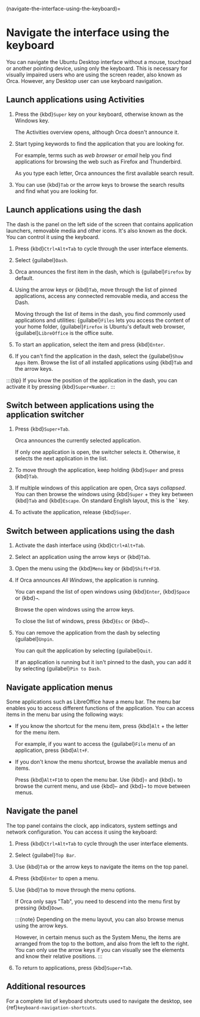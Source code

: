 (navigate-the-interface-using-the-keyboard)=
# Navigate the interface using the keyboard

You can navigate the Ubuntu Desktop interface without a mouse, touchpad or another pointing device, using only the keyboard. This is necessary for visually impaired users who are using the screen reader, also known as Orca. However, any Desktop user can use keyboard navigation.

## Launch applications using Activities

1. Press the {kbd}`Super` key on your keyboard, otherwise known as the Windows key.

    The Activities overview opens, although Orca doesn't announce it.

2. Start typing keywords to find the application that you are looking for.

    For example, terms such as *web browser* or *email* help you find applications for browsing the web such as Firefox and Thunderbird.

    As you type each letter, Orca announces the first available search result.

3. You can use {kbd}`Tab` or the arrow keys to browse the search results and find what you are looking for.


## Launch applications using the dash

The dash is the panel on the left side of the screen that contains application launchers, removable media and other icons. It's also known as the dock. You can control it using the keyboard.

1. Press {kbd}`Ctrl+Alt+Tab` to cycle through the user interface elements.
2. Select {guilabel}`Dash`.
3. Orca announces the first item in the dash, which is {guilabel}`Firefox` by default.
4. Using the arrow keys or {kbd}`Tab`, move through the list of pinned applications, access any connected removable media, and access the Dash.

    Moving through the list of items in the dash, you find commonly used applications and utilities: {guilabel}`Files` lets you access the content of your home folder, {guilabel}`Firefox` is Ubuntu's default web browser, {guilabel}`LibreOffice` is the office suite.

5. To start an application, select the item and press {kbd}`Enter`.
6. If you can't find the application in the dash, select the {guilabel}`Show Apps` item. Browse the list of all installed applications using {kbd}`Tab` and the arrow keys.

:::{tip}
If you know the position of the application in the dash, you can activate it by pressing {kbd}`Super+Number`.
:::


## Switch between applications using the application switcher

1. Press {kbd}`Super+Tab`.

    Orca announces the currently selected application.

    If only one application is open, the switcher selects it. Otherwise, it selects the next application in the list.

2. To move through the application, keep holding {kbd}`Super` and press {kbd}`Tab`.

3. If multiple windows of this application are open, Orca says *collapsed*. You can then browse the windows using {kbd}`Super` + they key between {kbd}`Tab` and {kbd}`Escape`. On standard English layout, this is the **`** key.

4. To activate the application, release {kbd}`Super`.


## Switch between applications using the dash

1. Activate the dash interface using {kbd}`Ctrl+Alt+Tab`.
2. Select an application using the arrow keys or {kbd}`Tab`.
3. Open the menu using the {kbd}`Menu` key or {kbd}`Shift+F10`.
4. If Orca announces *All Windows*, the application is running.

    You can expand the list of open windows using {kbd}`Enter`, {kbd}`Space` or {kbd}`→`.

    Browse the open windows using the arrow keys.

    To close the list of windows, press {kbd}`Esc` or {kbd}`←`.

5. You can remove the application from the dash by selecting {guilabel}`Unpin`.

    You can quit the application by selecting {guilabel}`Quit`.

    If an application is running but it isn't pinned to the dash, you can add it by selecting {guilabel}`Pin to Dash`.


## Navigate application menus

Some applications such as LibreOffice have a menu bar. The menu bar enables you to access different functions of the application. You can access items in the menu bar using the following ways:

* If you know the shortcut for the menu item, press {kbd}`Alt` + the letter for the menu item.

    For example, if you want to access the {guilabel}`File` menu of an application, press {kbd}`Alt+F`.

* If you don't know the menu shortcut, browse the available menus and items.

    Press {kbd}`Alt+F10` to open the menu bar. Use {kbd}`↑` and {kbd}`↓` to browse the current menu, and use {kbd}`←` and {kbd}`→` to move between menus.


## Navigate the panel

The top panel contains the clock, app indicators, system settings and network configuration. You can access it using the keyboard:

1. Press {kbd}`Ctrl+Alt+Tab` to cycle through the user interface elements.
2. Select {guilabel}`Top Bar`.
3. Use {kbd}`Tab` or the arrow keys to navigate the items on the top panel.
4. Press {kbd}`Enter` to open a menu.
5. Use {kbd}`Tab` to move through the menu options.

    If Orca only says "Tab", you need to descend into the menu first by pressing {kbd}`Down`.

    :::{note}
    Depending on the menu layout, you can also browse menus using the arrow keys.

    However, in certain menus such as the System Menu, the items are arranged from the top to the bottom, and also from the left to the right. You can only use the arrow keys if you can visually see the elements and know their relative positions.
    :::

6. To return to applications, press {kbd}`Super+Tab`.


## Additional resources

For a complete list of keyboard shortcuts used to navigate the desktop, see {ref}`keyboard-navigation-shortcuts`.

